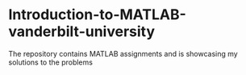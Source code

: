 # Introduction-to-MATLAB-vanderbilt-university
The repository contains MATLAB assignments and is showcasing my solutions to the problems
